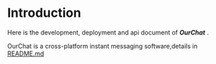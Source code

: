 # Introduction

Here is the development, deployment and api document of **_OurChat_** .

OurChat is a cross-platform instant messaging software,details in [README.md](https://github.com/SkyUOI/OurChat/blob/main/README.md)
